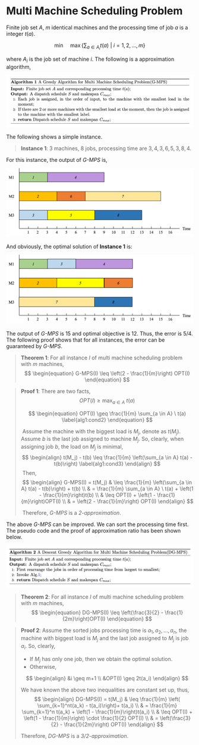 # Multi Machine Scheduling Problem

Finite job set $A$, $m$ identical machines and the processing time of job $a$ is a integer $t(a)$.

$$
\begin{equation}
\min \quad \max \left\{\sum_{a \in A_i} t(a) \ | \ i = 1, 2, ..., m\right\}
\end{equation}
$$

where $A_i$ is the job set of machine $i$. The following is a approximation algorithm,

<img src="./figure/g-mps.png" style="zoom:50%" />

The following shows a simple instance.

> **Instance 1**:  $3$ machines, $8$ jobs, processing time are $3, 4, 3, 6, 5, 3, 8, 4$.

For this instance, the output of *G-MPS* is,

<img src="./figure/greedy.png" style="zoom:50%" />

And obviously, the optimal solution of **Instance 1** is:

<img src="./figure/optimal.png" style="zoom:50%" />



The output of *G-MPS* is 15 and optimal objective is 12. Thus, the error is 5/4. The following proof shows that for all instances, the error can be guaranteed by *G-MPS*.

> **Theorem 1**:  For all instance $I$ of multi machine scheduling problem with $m$ machines, 
> $$
> \begin{equation}
> 		G-MPS(I) \leq \left(2 - \frac{1}{m}\right) OPT(I)
> 	\end{equation}
> $$

> **Proof 1**:  There are two facts,
> $$
> \begin{equation}
> 		OPT(I) \geq \max_{a\in A} \ t(a)
> 	\end{equation}
> $$
>
> $$
> \begin{equation}
> 		OPT(I) \geq \frac{1}{m} \sum_{a \in A} \ t(a) \label{alg1:cond2}
> 	\end{equation}
> $$
>
> ​	Assume the machine with the biggest load is $M_j$, denote as $t(M_j)$. Assume $b$ is the last job assigned to machine $M_j$. So, clearly, when assigning job $b$, the load on $M_j$ is minimal, 
> $$
> 	\begin{align}
> 		t(M_j) - t(b) \leq \frac{1}{m} \left(\sum_{a \in A} t(a) - t(b)\right) \label{alg1:cond3}
> 	\end{align}
> $$
> ​	Then,
> $$
> \begin{align}
> 	G-MPS(I) = t(M_j)  & \leq \frac{1}{m}  \left(\sum_{a \in A} t(a) - t(b)\right) + t(b) \\
> 	& = \frac{1}{m} \sum_{a \in A} \ t(a) + \left(1 - \frac{1}{m}\right)t(b) \\
> 	& \leq OPT(I) + \left(1 - \frac{1}{m}\right)OPT(I) \\
> 	& = \left(2 - \frac{1}{m}\right) OPT(I)
> 	\end{align}
> $$
>
> ​	Therefore, *G-MPS*  is a *2-approximation*.



The above *G-MPS* can be improved. We can sort the processing time first. The pseudo code and the proof of approximation ratio has been shown below. 

<img src="./figure/dg-mps.png" style="zoom:50%" />



> **Theorem 2**:  For all instance $I$ of multi machine scheduling problem with $m$ machines, 
> $$
> \begin{equation}
> 		DG-MPS(I) \leq \left(\frac{3}{2} - \frac{1}{2m}\right)OPT(I)
> 	\end{equation}
> $$

> **Proof 2**:  Assume the sorted jobs processing time is $a_1, a_2, ..., a_n$, the machine with biggest load is $M_j$ and the last job assigned to $M_j$ is job $a_i$. So, clearly,
>
> + If $M_j$ has only one job, then we obtain the optimal solution.
> + Otherwise, 
>
> $$
> \begin{align}
> 			&i \geq m+1 \\
> 			&OPT(I) \geq 2t(a_i) 
> \end{align}
> $$
>
> We have known the above two inequalities are constant set up, thus,
> $$
> \begin{align}
> 	DG-MPS(I) = t(M_j) & \leq \frac{1}{m} \left( \sum_{k=1}^nt(a_k) - t(a_i)\right)+ t(a_i) \\
> 	& = \frac{1}{m} \sum_{k=1}^n t(a_k) + \left(1 - \frac{1}{m}\right)t(a_i) \\
> 	& \leq OPT(I) + \left(1 - \frac{1}{m}\right) \cdot \frac{1}{2} OPT(I) \\
> 	& = \left(\frac{3}{2} - \frac{1}{2m}\right) OPT(I)
> \end{align}
> $$
>
> Therefore, *DG-MPS* is a *3/2-approximation*.












